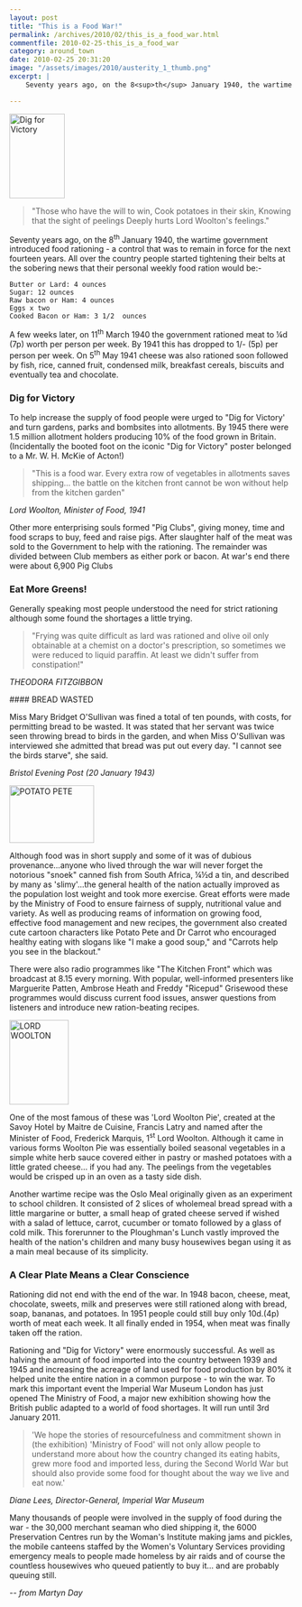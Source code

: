```yaml
---
layout: post
title: "This is a Food War!"
permalink: /archives/2010/02/this_is_a_food_war.html
commentfile: 2010-02-25-this_is_a_food_war
category: around_town
date: 2010-02-25 20:31:20
image: "/assets/images/2010/austerity_1_thumb.png"
excerpt: |
    Seventy years ago, on the 8<sup>th</sup> January 1940, the wartime government introduced food rationing - a control that was to remain in force for the next fourteen years.  All over the country people started tightening their belts at the sobering news that their personal weekly food ration would be:-

---
```


<a href="/assets/images/2010/austerity_1.png" title="See larger version of - Dig for Victory"><img src="/assets/images/2010/austerity_1_thumb.png" width="98" height="150" alt="Dig for Victory" class="photo right" /></a>

> "Those who have the will to win,
>  Cook potatoes in their skin,
>  Knowing that the sight of peelings
>  Deeply hurts Lord Woolton's feelings."

 Seventy years ago, on the 8<sup>th</sup> January 1940, the wartime government introduced food rationing - a control that was to remain in force for the next fourteen years. All over the country people started tightening their belts at the sobering news that their personal weekly food ration would be:-

    Butter or Lard: 4 ounces
    Sugar: 12 ounces
    Raw bacon or Ham: 4 ounces
    Eggs x two
    Cooked Bacon or Ham: 3 1/2  ounces

A few weeks later, on 11<sup>th</sup> March 1940 the government rationed meat to ¼d (7p) worth per person per week. By 1941 this has dropped to 1/- (5p) per person per week. On 5<sup>th</sup> May 1941 cheese was also rationed soon followed by fish, rice, canned fruit, condensed milk, breakfast cereals, biscuits and eventually tea and chocolate.

### Dig for Victory

To help increase the supply of food people were urged to "Dig for Victory' and turn gardens, parks and bombsites into allotments. By 1945 there were 1.5 million allotment holders producing 10% of the food grown in Britain. (Incidentally the booted foot on the iconic "Dig for Victory" poster belonged to a Mr. W. H. McKie of Acton!)

> "This is a food war. Every extra row of vegetables in allotments saves shipping... the battle on the kitchen front cannot be won without help from the kitchen garden"

<cite>Lord Woolton, Minister of Food, 1941</cite>

Other more enterprising souls formed "Pig Clubs", giving money, time and food scraps to buy, feed and raise pigs. After slaughter half of the meat was sold to the Government to help with the rationing. The remainder was divided between Club members as either pork or bacon. At war's end there were about 6,900 Pig Clubs

### Eat More Greens!

Generally speaking most people understood the need for strict rationing although some found the shortages a little trying.

> "Frying was quite difficult as lard was rationed and olive oil only obtainable at a chemist on a doctor's prescription, so sometimes we were reduced to liquid paraffin. At least we didn't suffer from constipation!"

<cite>THEODORA FITZGIBBON</cite>

<div markdown="1" class="box">
#### BREAD WASTED

Miss Mary Bridget O'Sullivan was fined a total of ten pounds, with costs, for permitting bread to be wasted. It was stated that her servant was twice seen throwing bread to birds in the garden, and when Miss O'Sullivan was interviewed she admitted that bread was put out every day. "I cannot see the birds starve", she said.

<cite>Bristol Evening Post (20 January 1943)</cite>

</div>
<a href="/assets/images/2010/austerity_2.png" title="See larger version of - POTATO PETE"><img src="/assets/images/2010/austerity_2_thumb.png" width="150" height="102" alt="POTATO PETE" class="photo right" /></a>

Although food was in short supply and some of it was of dubious provenance...anyone who lived through the war will never forget the notorious "snoek" canned fish from South Africa, ¼½d a tin, and described by many as 'slimy'...the general health of the nation actually improved as the population lost weight and took more exercise. Great efforts were made by the Ministry of Food to ensure fairness of supply, nutritional value and variety. As well as producing reams of information on growing food, effective food management and new recipes, the government also created cute cartoon characters like Potato Pete and Dr Carrot who encouraged healthy eating with slogans like "I make a good soup," and "Carrots help you see in the blackout."

There were also radio programmes like "The Kitchen Front" which was broadcast at 8.15 every morning. With popular, well-informed presenters like Marguerite Patten, Ambrose Heath and Freddy "Ricepud" Grisewood these programmes would discuss current food issues, answer questions from listeners and introduce new ration-beating recipes.

<a href="/assets/images/2010/austerity_3.png" title="See larger version of - LORD WOOLTON"><img src="/assets/images/2010/austerity_3_thumb.png" width="105" height="150" alt="LORD WOOLTON" class="photo right" /></a>

One of the most famous of these was 'Lord Woolton Pie', created at the Savoy Hotel by Maitre de Cuisine, Francis Latry and named after the Minister of Food, Frederick Marquis, 1<sup>st</sup> Lord Woolton. Although it came in various forms Woolton Pie was essentially boiled seasonal vegetables in a simple white herb sauce covered either in pastry or mashed potatoes with a little grated cheese... if you had any. The peelings from the vegetables would be crisped up in an oven as a tasty side dish.

Another wartime recipe was the Oslo Meal originally given as an experiment to school children. It consisted of 2 slices of wholemeal bread spread with a little margarine or butter, a small heap of grated cheese served if wished with a salad of lettuce, carrot, cucumber or tomato followed by a glass of cold milk. This forerunner to the Ploughman's Lunch vastly improved the health of the nation's children and many busy housewives began using it as a main meal because of its simplicity.

### A Clear Plate Means a Clear Conscience

Rationing did not end with the end of the war. In 1948 bacon, cheese, meat, chocolate, sweets, milk and preserves were still rationed along with bread, soap, bananas, and potatoes. In 1951 people could still buy only 10d.(4p) worth of meat each week. It all finally ended in 1954, when meat was finally taken off the ration.

<div markdown="1" class="box">
Rationing and "Dig for Victory" were enormously successful. As well as halving the amount of food imported into the country between 1939 and 1945 and increasing the acreage of land used for food production by 80% it helped unite the entire nation in a common purpose - to win the war. To mark this important event the Imperial War Museum London has just opened The Ministry of Food, a major new exhibition showing how the British public adapted to a world of food shortages. It will run until 3rd January 2011.

> 'We hope the stories of resourcefulness and commitment shown in (the exhibition) 'Ministry of Food' will not only allow people to understand more about how the country changed its eating habits, grew more food and imported less, during the Second World War but should also provide some food for thought about the way we live and eat now.'

<cite>Diane Lees, Director-General, Imperial War Museum</cite>

</div>
Many thousands of people were involved in the supply of food during the war - the 30,000 merchant seaman who died shipping it, the 6000 Preservation Centres run by the Woman's Institute making jams and pickles, the mobile canteens staffed by the Women's Voluntary Services providing emergency meals to people made homeless by air raids and of course the countless housewives who queued patiently to buy it... and are probably queuing still.

<cite>-- from Martyn Day</cite>
